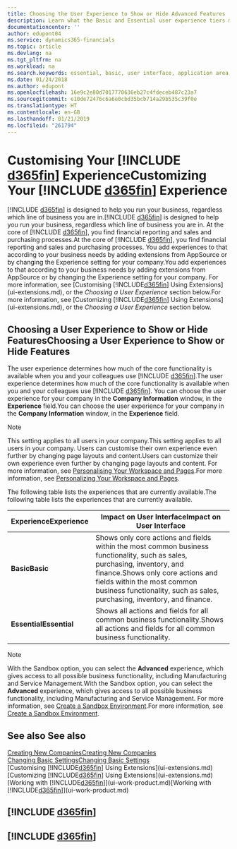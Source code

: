 ```yaml
---
title: Choosing the User Experience to Show or Hide Advanced Features | Microsoft Docs
description: Learn what the Basic and Essential user experience tiers mean for the user interface, application areas, and your company.
documentationcenter: ''
author: edupont04
ms.service: dynamics365-financials
ms.topic: article
ms.devlang: na
ms.tgt_pltfrm: na
ms.workload: na
ms.search.keywords: essential, basic, user interface, application area, experience
ms.date: 01/24/2018
ms.author: edupont
ms.openlocfilehash: 16e9c2e80d7017770636eb27c4fdeceb487c23a7
ms.sourcegitcommit: e10de72476c6a6e0cbd35bcb714a29b535c39f0e
ms.translationtype: HT
ms.contentlocale: en-GB
ms.lasthandoff: 01/21/2019
ms.locfileid: "261794"
---
```

# <a name="customizing-your-include-d365finincludesd365finmdmd-experience"></a><span data-ttu-id="72119-103">Customising Your [!INCLUDE [d365fin](includes/d365fin_md.md)] Experience</span><span class="sxs-lookup"><span data-stu-id="72119-103">Customizing Your [!INCLUDE [d365fin](includes/d365fin_md.md)] Experience</span></span>
<span data-ttu-id="72119-104">[!INCLUDE [d365fin](includes/d365fin_md.md)] is designed to help you run your business, regardless which line of business you are in.</span><span class="sxs-lookup"><span data-stu-id="72119-104">[!INCLUDE [d365fin](includes/d365fin_md.md)] is designed to help you run your business, regardless which line of business you are in.</span></span> <span data-ttu-id="72119-105">At the core of [!INCLUDE [d365fin](includes/d365fin_md.md)], you find financial reporting and sales and purchasing processes.</span><span class="sxs-lookup"><span data-stu-id="72119-105">At the core of [!INCLUDE [d365fin](includes/d365fin_md.md)], you find financial reporting and sales and purchasing processes.</span></span> <span data-ttu-id="72119-106">You add experiences to that according to your business needs by adding extensions from AppSource or by changing the Experience setting for your company.</span><span class="sxs-lookup"><span data-stu-id="72119-106">You add experiences to that according to your business needs by adding extensions from AppSource or by changing the Experience setting for your company.</span></span> <span data-ttu-id="72119-107">For more information, see [Customising [!INCLUDE[d365fin](includes/d365fin_md.md)] Using Extensions](ui-extensions.md), or the *Choosing a User Experience* section below.</span><span class="sxs-lookup"><span data-stu-id="72119-107">For more information, see [Customizing [!INCLUDE[d365fin](includes/d365fin_md.md)] Using Extensions](ui-extensions.md), or the *Choosing a User Experience* section below.</span></span>

## <a name="choosing-a-user-experience-to-show-or-hide-features"></a><span data-ttu-id="72119-108">Choosing a User Experience to Show or Hide Features</span><span class="sxs-lookup"><span data-stu-id="72119-108">Choosing a User Experience to Show or Hide Features</span></span>
<span data-ttu-id="72119-109">The user experience determines how much of the core functionality is available when you and your colleagues use [!INCLUDE [d365fin](includes/d365fin_md.md)].</span><span class="sxs-lookup"><span data-stu-id="72119-109">The user experience determines how much of the core functionality is available when you and your colleagues use [!INCLUDE [d365fin](includes/d365fin_md.md)].</span></span> <span data-ttu-id="72119-110">You can choose the user experience for your company in the **Company Information** window, in the **Experience** field.</span><span class="sxs-lookup"><span data-stu-id="72119-110">You can choose the user experience for your company in the **Company Information** window, in the **Experience** field.</span></span>

> [!NOTE]  
> <span data-ttu-id="72119-111">This setting applies to all users in your company.</span><span class="sxs-lookup"><span data-stu-id="72119-111">This setting applies to all users in your company.</span></span> <span data-ttu-id="72119-112">Users can customise their own experience even further by changing page layouts and content.</span><span class="sxs-lookup"><span data-stu-id="72119-112">Users can customize their own experience even further by changing page layouts and content.</span></span> <span data-ttu-id="72119-113">For more information, see [Personalising Your Workspace and Pages](ui-personalization-user.md).</span><span class="sxs-lookup"><span data-stu-id="72119-113">For more information, see [Personalizing Your Workspace and Pages](ui-personalization-user.md).</span></span>  

<span data-ttu-id="72119-114">The following table lists the experiences that are currently available.</span><span class="sxs-lookup"><span data-stu-id="72119-114">The following table lists the experiences that are currently available.</span></span>

| <span data-ttu-id="72119-115">Experience</span><span class="sxs-lookup"><span data-stu-id="72119-115">Experience</span></span> | <span data-ttu-id="72119-116">Impact on User Interface</span><span class="sxs-lookup"><span data-stu-id="72119-116">Impact on User Interface</span></span> |
| --- | --- |
| <span data-ttu-id="72119-117">**Basic**</span><span class="sxs-lookup"><span data-stu-id="72119-117">**Basic**</span></span> |<span data-ttu-id="72119-118">Shows only core actions and fields within the most common business functionality, such as sales, purchasing, inventory, and finance.</span><span class="sxs-lookup"><span data-stu-id="72119-118">Shows only core actions and fields within the most common business functionality, such as sales, purchasing, inventory, and finance.</span></span> |
| <span data-ttu-id="72119-119">**Essential**</span><span class="sxs-lookup"><span data-stu-id="72119-119">**Essential**</span></span> |<span data-ttu-id="72119-120">Shows all actions and fields for all common business functionality.</span><span class="sxs-lookup"><span data-stu-id="72119-120">Shows all actions and fields for all common business functionality.</span></span>|

> [!NOTE]  
> <span data-ttu-id="72119-121">With the Sandbox option, you can select the **Advanced** experience, which gives access to all possible business functionality, including Manufacturing and Service Management.</span><span class="sxs-lookup"><span data-stu-id="72119-121">With the Sandbox option, you can select the **Advanced** experience, which gives access to all possible business functionality, including Manufacturing and Service Management.</span></span> <span data-ttu-id="72119-122">For more information, see [Create a Sandbox Environment](across-how-create-sandbox-environment.md).</span><span class="sxs-lookup"><span data-stu-id="72119-122">For more information, see [Create a Sandbox Environment](across-how-create-sandbox-environment.md).</span></span>

## <a name="see-also"></a><span data-ttu-id="72119-123">See also </span><span class="sxs-lookup"><span data-stu-id="72119-123">See also</span></span>
[<span data-ttu-id="72119-124">Creating New Companies</span><span class="sxs-lookup"><span data-stu-id="72119-124">Creating New Companies</span></span>](about-new-company.md)  
[<span data-ttu-id="72119-125">Changing Basic Settings</span><span class="sxs-lookup"><span data-stu-id="72119-125">Changing Basic Settings</span></span>](ui-change-basic-settings.md)  
<span data-ttu-id="72119-126">[Customising [!INCLUDE[d365fin](includes/d365fin_md.md)] Using Extensions](ui-extensions.md)</span><span class="sxs-lookup"><span data-stu-id="72119-126">[Customizing [!INCLUDE[d365fin](includes/d365fin_md.md)] Using Extensions](ui-extensions.md)</span></span>  
<span data-ttu-id="72119-127">[Working with [!INCLUDE[d365fin](includes/d365fin_md.md)]](ui-work-product.md)</span><span class="sxs-lookup"><span data-stu-id="72119-127">[Working with [!INCLUDE[d365fin](includes/d365fin_md.md)]](ui-work-product.md)</span></span>

## [!INCLUDE [d365fin](includes/free_trial_md.md)]  
## [!INCLUDE [d365fin](includes/training_link_md.md)]
